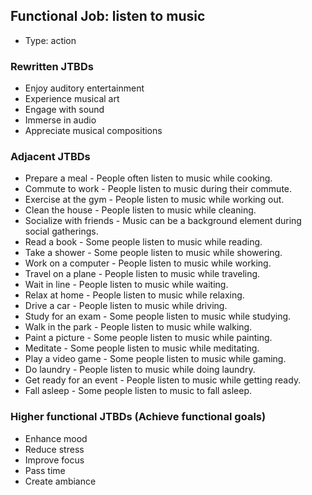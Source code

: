 ## Functional Job: listen to music

- Type: action

### Rewritten JTBDs

- Enjoy auditory entertainment
- Experience musical art
- Engage with sound
- Immerse in audio
- Appreciate musical compositions

### Adjacent JTBDs

- Prepare a meal - People often listen to music while cooking.
- Commute to work - People listen to music during their commute.
- Exercise at the gym - People listen to music while working out.
- Clean the house - People listen to music while cleaning.
- Socialize with friends - Music can be a background element during social gatherings.
- Read a book - Some people listen to music while reading.
- Take a shower - Some people listen to music while showering.
- Work on a computer - People listen to music while working.
- Travel on a plane - People listen to music while traveling.
- Wait in line - People listen to music while waiting.
- Relax at home - People listen to music while relaxing.
- Drive a car - People listen to music while driving.
- Study for an exam - Some people listen to music while studying.
- Walk in the park - People listen to music while walking.
- Paint a picture - Some people listen to music while painting.
- Meditate - Some people listen to music while meditating.
- Play a video game - Some people listen to music while gaming.
- Do laundry - People listen to music while doing laundry.
- Get ready for an event - People listen to music while getting ready.
- Fall asleep - Some people listen to music to fall asleep.

### Higher functional JTBDs (Achieve functional goals)

- Enhance mood
- Reduce stress
- Improve focus
- Pass time
- Create ambiance
